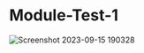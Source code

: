 # Module-Test-1
![Screenshot 2023-09-15 190328](https://github.com/aamishhussain23/Module-Test-1/assets/72141211/a51e1b2c-06fa-4f9a-b236-f23e091ce7b0)
